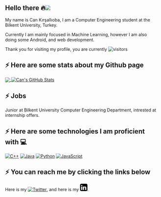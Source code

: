 ## Hello there 🔥<img src="https://raw.githubusercontent.com/MartinHeinz/MartinHeinz/master/wave.gif" width="30px">

My name is Can Kırşallıoba, I am a Computer Engineering student at the Bilkent University, Turkey.

Currently I am mainly focused in Machine Learning, however I am also doing some Android, and web development.

Thank you for visiting my profile, you are currently ![visitors](https://img.shields.io/badge/dynamic/json?color=informational&label=visitor&query=value&url=https%3A%2F%2Fapi.countapi.xyz%2Fhit%2FCanKirsallioba.CanKirsallioba%2Freadme)

## ⚡ Here are some stats about my Github page

<a href="https://github.com/CanKirsallioba/CanKirsallioba">
  <img align="center" src="https://github-readme-stats.vercel.app/api/top-langs/?username=CanKirsallioba&,html&title_color=ffffff&text_color=c9cacc&icon_color=2bbc8a&bg_color=1d1f21" />
</a>
<a href="https://github.com/CanKirsallioba/CanKirsallioba">
  <img align="center" src="https://github-readme-stats.vercel.app/api?username=CanKirsallioba&show_icons=true&line_height=27&count_private=true&include_all_commits=true&title_color=ffffff&text_color=c9cacc&icon_color=2bbc8a&bg_color=1d1f21" alt="Can's GitHub Stats" />
</a>

## ⚡ Jobs

Junior at Bilkent University Computer Engineering Department, intrested at internship offers.

## ⚡ Here are some technologies I am proficient with 💻

[![C++](https://img.shields.io/badge/-C%2B%2B-black?style=flat&logo=C%2B%2B&logoColor=ffffff)](https://github.com/CanKirsallioba)
[![Java](https://img.shields.io/badge/Java-black?style=flat&logo=java&logoColor=white&link=https://github.com/CanKirsallioba)](https://github.com/CanKirsallioba) 
[![Python](https://img.shields.io/badge/-Python-black?style=flat&logo=python&link=https://github.com/CanKirsallioba)](https://github.com/CanKirsallioba)
[![JavaScript](https://img.shields.io/badge/-JavaScript-black?style=flat&logo=javascript&link=https://github.com/CanKirsallioba)](https://github.com/CanKirsallioba)


## ⚡ You can reach me by clicking the links below

Here is my [![Twitter][1.2]][1], and here is my [![LinkedIn][2.2]][2].

[1.2]: http://i.imgur.com/wWzX9uB.png (twitter icon without padding)
[2.2]: https://github.com/CanKirsallioba/CanKirsallioba/blob/master/linke.png?raw=true (LinkedIn icon without padding)

[1]: https://twitter.com/CanKirsallioba
[2]: https://www.linkedin.com/in/can-k%C4%B1r%C5%9Fall%C4%B1oba-990940186/
